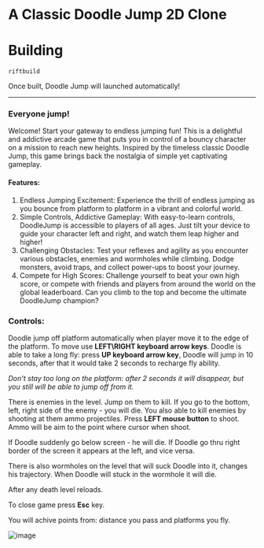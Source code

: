 # A Classic Doodle Jump 2D Clone

# Building
```make
riftbuild
```

Once built, Doodle Jump will launched automatically!

---

### Everyone jump!

Welcome! Start your gateway to endless jumping fun! This is a delightful and addictive arcade game that puts you in control of a bouncy character on a mission to reach new heights. Inspired by the timeless classic Doodle Jump, this game brings back the nostalgia of simple yet captivating gameplay.

#### Features:

1. Endless Jumping Excitement: Experience the thrill of endless jumping as you bounce from platform to platform in a vibrant and colorful world.
2. Simple Controls, Addictive Gameplay: With easy-to-learn controls, DoodleJump is accessible to players of all ages. Just tilt your device to guide your character left and right, and watch them leap higher and higher!
3. Challenging Obstacles: Test your reflexes and agility as you encounter various obstacles, enemies and wormholes while climbing. Dodge monsters, avoid traps, and collect power-ups to boost your journey.
4. Compete for High Scores: Challenge yourself to beat your own high score, or compete with friends and players from around the world on the global leaderboard. Can you climb to the top and become the ultimate DoodleJump champion?

### Controls:

Doodle jump off platform automatically when player move it to the edge of the platform. To move use **LEFT\RIGHT keyboard arrow keys**. Doodle is able to take a long fly: press **UP keyboard arrow key**, Doodle will jump in 10 seconds, after that it would take 2 seconds to recharge fly ability.

_Don't stay too long on the platform: after 2 seconds it will disappear, but you still will be able to jump off from it._

There is enemies in the level. Jump on them to kill. If you go to the bottom, left, right side of the enemy - you will die. You also able to kill enemies by shooting at them ammo projectiles. Press **LEFT mouse button** to shoot. Ammo will be aim to the point where cursor when shoot.

If Doodle suddenly go below screen - he will die. If Doodle go thru right border of the screen it appears at the left, and vice versa.

There is also wormholes on the level that will suck Doodle into it, changes his trajectory.
When Doodle will stuck in the wormhole it will die.

After any death level reloads.

To close game press **Esc** key.

You will achive points from: distance you pass and platforms you fly.

![image](about/gifs/doodlejump_gameplay.gif)
